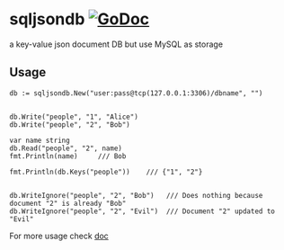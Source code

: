 # sqljsondb [![GoDoc](https://godoc.org/github.com/greensea/sqljsondb?status.svg)](http://godoc.org/github.com/greensea/sqljsondb)

a key-value json document DB but use MySQL as storage

## Usage
```
db := sqljsondb.New("user:pass@tcp(127.0.0.1:3306)/dbname", "")


db.Write("people", "1", "Alice")
db.Write("people", "2", "Bob")

var name string
db.Read("people", "2", name)
fmt.Println(name)     /// Bob

fmt.Println(db.Keys("people"))    /// {"1", "2"}


db.WriteIgnore("people", "2", "Bob")   /// Does nothing because document "2" is already "Bob"
db.WriteIgnore("people", "2", "Evil")  /// Document "2" updated to "Evil"
```

For more usage check [doc](http://godoc.org/github.com/greensea/sqljsondb)

